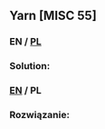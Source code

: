 ## Yarn [MISC 55]

>

### EN / [PL](#rozwiązanie)

### Solution:

### [EN](#solution) / PL

### Rozwiązanie:
